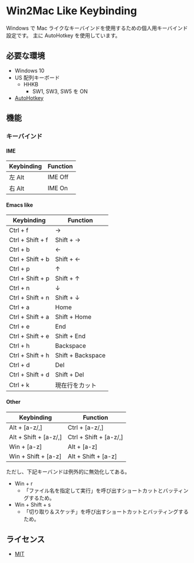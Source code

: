 Win2Mac Like Keybinding
========================

Windows で Mac ライクなキーバインドを使用するための個人用キーバインド設定です。
主に AutoHotkey を使用しています。


## 必要な環境

- Windows 10
- US 配列キーボード
    - HHKB
        - SW1, SW3, SW5 を ON
- [AutoHotkey](https://www.autohotkey.com/)


## 機能

### キーバインド

#### IME

| Keybinding | Function |
| ---------- | -------- |
| 左 Alt     | IME Off  |
| 右 Alt     | IME On   |

#### Emacs like

| Keybinding       | Function          |
| ---------------- | ----------------- |
| Ctrl + f         | →                 |
| Ctrl + Shift + f | Shift + →         |
| Ctrl + b         | ←                 |
| Ctrl + Shift + b | Shift + ←         |
| Ctrl + p         | ↑                 |
| Ctrl + Shift + p | Shift + ↑         |
| Ctrl + n         | ↓                 |
| Ctrl + Shift + n | Shift + ↓         |
| Ctrl + a         | Home              |
| Ctrl + Shift + a | Shift + Home      |
| Ctrl + e         | End               |
| Ctrl + Shift + e | Shift + End       |
| Ctrl + h         | Backspace         |
| Ctrl + Shift + h | Shift + Backspace |
| Ctrl + d         | Del               |
| Ctrl + Shift + d | Shift + Del       |
| Ctrl + k         | 現在行をカット    |

#### Other

| Keybinding            | Function               |
| --------------------- | ---------------------- |
| Alt + [a-z/,]         | Ctrl + [a-z/,]         |
| Alt + Shift + [a-z/,] | Ctrl + Shift + [a-z/,] |
| Win + [a-z]           | Alt + [a-z]            |
| Win + Shift + [a-z]   | Alt + Shift + [a-z]    |

ただし、下記キーバンドは例外的に無効化してある。

- Win + r
    - 「ファイル名を指定して実行」を呼び出すショートカットとバッティングするため。
- Win + Shift + s
    - 「切り取り＆スケッチ」を呼び出すショートカットとバッティングするため。

## ライセンス

- [MIT](LICENSE)